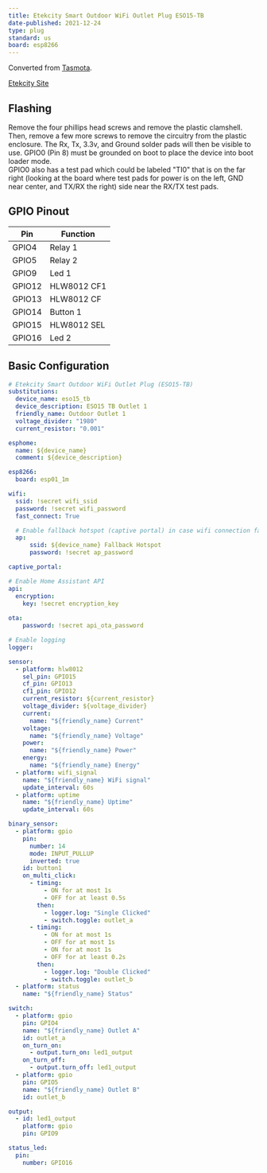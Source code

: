 ```yaml
---
title: Etekcity Smart Outdoor WiFi Outlet Plug ESO15-TB
date-published: 2021-12-24
type: plug
standard: us
board: esp8266
---
```


Converted from [Tasmota](https://templates.blakadder.com/etekcity_ES015-TB.html).

[Etekcity Site](https://www.etekcity.com/products/smart-outdoor-wifi-outlet-eso15-tb)

## Flashing

Remove the four phillips head screws and remove the plastic clamshell.
Then, remove a few more screws to remove the circuitry from the plastic enclosure.
The Rx, Tx, 3.3v, and Ground solder pads will then be visible to use.
GPIO0 (Pin 8) must be grounded on boot to place the device into boot loader mode.  
GPIO0 also has a test pad which could be labeled "TI0" that is on the far right (looking at the board where test pads
for power is on the left, GND near center, and TX/RX the right) side near the RX/TX test pads.

## GPIO Pinout

|Pin   |Function   |
|------|-----------|
|GPIO4 |Relay 1    |
|GPIO5 |Relay 2    |
|GPIO9 |Led 1      |
|GPIO12|HLW8012 CF1|
|GPIO13|HLW8012 CF |
|GPIO14|Button 1   |
|GPIO15|HLW8012 SEL|
|GPIO16|Led 2      |

## Basic Configuration

```yaml
# Etekcity Smart Outdoor WiFi Outlet Plug (ESO15-TB)
substitutions:
  device_name: eso15_tb
  device_description: ESO15 TB Outlet 1
  friendly_name: Outdoor Outlet 1
  voltage_divider: "1980"
  current_resistor: "0.001"

esphome:
  name: ${device_name}
  comment: ${device_description}

esp8266:
  board: esp01_1m

wifi:
  ssid: !secret wifi_ssid
  password: !secret wifi_password
  fast_connect: True

  # Enable fallback hotspot (captive portal) in case wifi connection fails
  ap:
      ssid: ${device_name} Fallback Hotspot
      password: !secret ap_password

captive_portal:

# Enable Home Assistant API
api:
  encryption:
    key: !secret encryption_key
  
ota:
    password: !secret api_ota_password

# Enable logging
logger:

sensor:
  - platform: hlw8012
    sel_pin: GPIO15
    cf_pin: GPIO13
    cf1_pin: GPIO12
    current_resistor: ${current_resistor}
    voltage_divider: ${voltage_divider}
    current:
      name: "${friendly_name} Current"
    voltage:
      name: "${friendly_name} Voltage"
    power:
      name: "${friendly_name} Power"
    energy:
      name: "${friendly_name} Energy"
  - platform: wifi_signal
    name: "${friendly_name} WiFi signal"
    update_interval: 60s
  - platform: uptime
    name: "${friendly_name} Uptime"
    update_interval: 60s

binary_sensor:
  - platform: gpio
    pin:
      number: 14
      mode: INPUT_PULLUP
      inverted: true
    id: button1
    on_multi_click:
      - timing:
          - ON for at most 1s
          - OFF for at least 0.5s
        then:
          - logger.log: "Single Clicked"
          - switch.toggle: outlet_a
      - timing:
          - ON for at most 1s
          - OFF for at most 1s
          - ON for at most 1s
          - OFF for at least 0.2s
        then:
          - logger.log: "Double Clicked"
          - switch.toggle: outlet_b
  - platform: status
    name: "${friendly_name} Status"

switch:
  - platform: gpio
    pin: GPIO4
    name: "${friendly_name} Outlet A"
    id: outlet_a
    on_turn_on:
      - output.turn_on: led1_output
    on_turn_off:
      - output.turn_off: led1_output
  - platform: gpio
    pin: GPIO5
    name: "${friendly_name} Outlet B"
    id: outlet_b

output:
  - id: led1_output
    platform: gpio
    pin: GPIO9

status_led:
  pin:
    number: GPIO16
```
